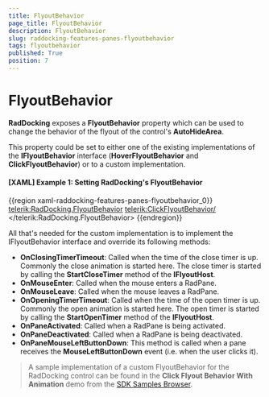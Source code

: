 ```yaml
---
title: FlyoutBehavior
page_title: FlyoutBehavior
description: FlyoutBehavior
slug: raddocking-features-panes-flyoutbehavior
tags: flyoutbehavior
published: True
position: 7
---
```


# FlyoutBehavior

**RadDocking** exposes a **FlyoutBehavior** property which can be used to change the behavior of the flyout of the control's **AutoHideArea**.

This property could be set to either one of the existing implementations of the **IFlyoutBehavior** interface (**HoverFlyoutBehavior** and **ClickFlyoutBehavior**) or to a custom implementation.

#### __[XAML] Example 1: Setting RadDocking's FlyoutBehavior__

{{region xaml-raddocking-features-panes-flyoutbehavior_0}}
	<telerik:RadDocking.FlyoutBehavior>
        <telerik:ClickFlyoutBehavior/>
    </telerik:RadDocking.FlyoutBehavior>
{{endregion}}

All that's needed for the custom implementation is to implement the IFlyoutBehavior interface and override its following methods:

* **OnClosingTimerTimeout**: Called when the time of the close timer is up. Commonly the close animation is started here. The close timer is started by calling the **StartCloseTimer** method of the **IFlyoutHost**.
* **OnMouseEnter**: Called when the mouse enters a RadPane.
* **OnMouseLeave**: Called when the mouse leaves a RadPane.
* **OnOpeningTimerTimeout**: Called when the time of the open timer is up. Commonly the open animation is started here. The open timer is started by calling the **StartOpenTimer** method of the **IFlyoutHost**.
* **OnPaneActivated**: Called when a RadPane is being activated.
* **OnPaneDeactivated**: Called when a RadPane is being deactivated.
* **OnPaneMouseLeftButtonDown**: This method is called when a pane receives the **MouseLeftButtonDown** event (i.e. when the user clicks it).

>A sample implementation of a custom FlyoutBehavior for the RadDocking control can be found in the **Click Flyout Behavior With Animation** demo from the [SDK Samples Browser](http://demos.telerik.com/xaml-sdkbrowser/).